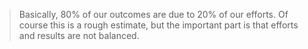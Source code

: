 > Basically, 80% of our outcomes are due to 20% of our efforts. Of course this is a rough estimate, but the important part is that efforts and results are not balanced.
